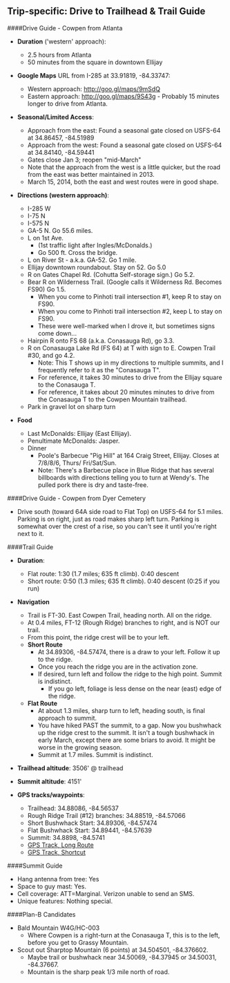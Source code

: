 Trip-specific: Drive to Trailhead & Trail Guide
--------------------------------------------------------
####Drive Guide - Cowpen from Atlanta

* **Duration** ('western' approach): 
    * 2.5 hours from Atlanta
    * 50 minutes from the square in downtown Ellijay
* **Google Maps** URL from I-285 at 33.91819, -84.33747: 
    * Western approach: http://goo.gl/maps/9mSdQ
    * Eastern approach: http://goo.gl/maps/9S43g - Probably 15 minutes longer to drive from Atlanta.
* **Seasonal/Limited Access**:
    * Approach from the east: Found a seasonal gate closed on USFS-64 at 34.86457, -84.51989
    * Approach from the west: Found a seasonal gate closed on USFS-64 at 34.84140, -84.59441
    * Gates close Jan 3; reopen "mid-March"
    * Note that the approach from the west is a little quicker, but the road from the east was  better maintained in 2013.
    * March 15, 2014, both the east and west routes were in good shape.
    
* **Directions (western approach)**:
    * I-285 W
    * I-75 N
    * I-575 N
    * GA-5 N.  Go 55.6 miles.
    * L on 1st Ave. 
        * (1st traffic light after Ingles/McDonalds.) 
        * Go 500 ft. Cross the bridge.
    * L on River St - a.k.a. GA-52. Go 1 mile.
    * Ellijay downtown roundabout. Stay on 52.  Go 5.0
    * R on Gates Chapel Rd.  (Cohutta Self-storage sign.)  Go 5.2.
    * Bear R on Wilderness Trail. (Google calls it Wilderness Rd. Becomes FS90) Go 1.5.
        * When you come to Pinhoti trail intersection #1, keep R to stay on FS90.
        * When you come to Pinhoti trail intersection #2, keep L to stay on FS90.
        * These were well-marked when I drove it, but sometimes signs come down...
    * Hairpin R onto FS 68 (a.k.a. Conasauga Rd), go 3.3.
    * R on Conasauga Lake Rd (FS 64) at T with sign to E. Cowpen Trail #30, and go 4.2.
        * Note: This T shows up in my directions to multiple summits, and I frequently refer to it as the "Conasauga T".  
        * For reference, it takes 30 minutes to drive from the Ellijay square to the Conasauga T.
        * For reference, it takes about 20 minutes minutes to drive from the Conasauga T to the Cowpen Mountain trailhead.
    * Park in gravel lot on sharp turn
* **Food**
    * Last McDonalds: Ellijay (East Ellijay). 
    * Penultimate McDonalds: Jasper.
    * Dinner
        * Poole's Barbecue "Pig Hill" at 164 Craig Street, Ellijay. Closes at 7/8/8/6, Thurs/        Fri/Sat/Sun.
        * Note: There's a Barbecue place in Blue Ridge that has several billboards with directions telling you to turn at Wendy's. The pulled pork there is dry and taste-free.

####Drive Guide - Cowpen from Dyer Cemetery
* Drive south (toward 64A side road to Flat Top) on USFS-64 for 5.1 miles.  Parking is on right, just as road makes sharp left turn.  Parking is somewhat over the crest of a rise, so you can't see it until you're right next to it.

####Trail Guide

* **Duration**: 
    * Flat route: 1:30  (1.7 miles; 635 ft climb). 0:40 descent
    * Short route: 0:50 (1.3 miles; 635 ft climb).  0:40 descent (0:25 if you run)
* **Navigation**
    * Trail is FT-30.  East Cowpen Trail, heading north.  All on the ridge.
    * At 0.4 miles, FT-12 (Rough Ridge) branches to right, and is NOT our trail.
    * From this point, the ridge crest will be to your left.
    * **Short Route**
        * At 34.89306, -84.57474, there is a draw to your left.  Follow it up to the ridge.
        * Once you reach the ridge you are in the activation zone.
        * If desired, turn left and follow the ridge to the high point.   Summit is indistinct. 
            * If you go left, foliage is less dense on the near (east) edge of the ridge.
    * **Flat Route**
        * At about 1.3 miles, sharp turn to left, heading south, is final approach to summit.
        * You have hiked PAST the summit, to a gap.  Now you bushwhack up the ridge crest to the summit.  It isn't a tough bushwhack in early March, except there are some briars to avoid.  It might be worse in the growing season.
        * Summit at 1.7 miles.  Summit is indistinct.

* **Trailhead altitude**: 3506' @ trailhead
* **Summit altitude**: 4151'
* **GPS tracks/waypoints**:
    * Trailhead: 34.88086, -84.56537
    * Rough Ridge Trail (#12) branches: 34.88519, -84.57066
    * Short Bushwhack Start: 34.89306, -84.57474
    * Flat Bushwhack Start: 34.89441, -84.57639
    * Summit: 34.8898, -84.5741
    * [GPS Track, Long Route](http://k4kpk.com/sites/k4kpk.com/files/Cowpen_Mtn_Ascent.GPX)
    * [GPS Track, Shortcut](http://k4kpk.com/sites/k4kpk.com/files/Cowpen%20Shortcut%20Route.GPX)

####Summit Guide

* Hang antenna from tree: Yes
* Space to guy mast: Yes.
* Cell coverage: ATT=Marginal.  Verizon unable to send an SMS.
* Unique features: Nothing special.

####Plan-B Candidates

* Bald Mountain W4G/HC-003
    * Where Cowpen is a right-turn at the Conasauga T, this is to the left, before you get to Grassy Mountain.
* Scout out Sharptop Mountain (6 points) at 34.504501, -84.376602. 
    * Maybe trail or bushwhack near 34.50069, -84.37945 or 34.50031, -84.37667.  
    * Mountain is the sharp peak 1/3 mile north of road.
